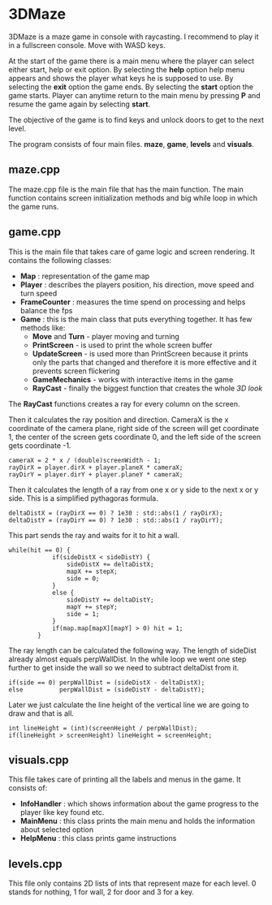 # 3DMaze

3DMaze is a maze game in console with raycasting. 
I recommend to play it in a fullscreen console.
Move with WASD keys.

At the start of the game there is a main menu where the player can select either start, help or exit option.
By selecting the **help** option help menu appears and shows the player what keys he is supposed to use.
By selecting the **exit** option the game ends.
By selecting the **start** option the game starts. Player can anytime return to the main menu by pressing **P** and resume the game again by selecting **start**.

The objective of the game is to find keys and unlock doors to get to the next level.

The program consists of four main files. **maze**, **game**, **levels** and **visuals**.

## maze.cpp

The maze.cpp file is the main file that has the main function. The main function contains screen initialization methods and big while loop in which the game runs.

## game.cpp 

This is the main file that takes care of game logic and screen rendering. It contains the following classes:
- **Map** : representation of the game map
- **Player** : describes the players position, his direction, move speed and turn speed
- **FrameCounter** : measures the time spend on processing and helps balance the fps
- **Game** : this is the main class that puts everything together. It has few methods like:
    - **Move** and **Turn** - player moving and turning
    - **PrintScreen** - is used to print the whole screen buffer
    - **UpdateScreen** - is used more than PrintScreen because it prints only the parts that changed and therefore it is more effective and it prevents screen flickering
    - **GameMechanics** - works with interactive items in the game
    - **RayCast** - finally the biggest function that creates the whole *3D look*

The **RayCast** functions creates a ray for every column on the screen. 

Then it calculates the ray position and direction.
CameraX is the x coordinate of the camera plane, right side of the screen will get coordinate 1, the center of the screen gets coordinate 0, and the left side of the screen gets coordinate -1.

```
cameraX = 2 * x / (double)screenWidth - 1;
rayDirX = player.dirX + player.planeX * cameraX;
rayDirY = player.dirY + player.planeY * cameraX;
```

Then it calculates the length of a ray from one x or y side to the next x or y side.
This is a simplified pythagoras formula.

```
deltaDistX = (rayDirX == 0) ? 1e30 : std::abs(1 / rayDirX);
deltaDistY = (rayDirY == 0) ? 1e30 : std::abs(1 / rayDirY);
```

This part sends the ray and waits for it to hit a wall.

```
while(hit == 0) {
            if(sideDistX < sideDistY) {
                sideDistX += deltaDistX;
                mapX += stepX;
                side = 0;
            }
            else {
                sideDistY += deltaDistY;
                mapY += stepY;
                side = 1;
            }
            if(map.map[mapX][mapY] > 0) hit = 1;
        }
```

The ray length can be calculated the following way. The length of sideDist already almost equals perpWallDist. In the while loop we went one step further to get inside the wall so we need to subtract deltaDist from it.

```
if(side == 0) perpWallDist = (sideDistX - deltaDistX);
else          perpWallDist = (sideDistY - deltaDistY);
```

Later we just calculate the line height of the vertical line we are going to draw and that is all.

```
int lineHeight = (int)(screenHeight / perpWallDist);
if(lineHeight > screenHeight) lineHeight = screenHeight;
```

## visuals.cpp

This file takes care of printing all the labels and menus in the game. It consists of:
- **InfoHandler** : which shows information about the game progress to the player like key found etc.
- **MainMenu** : this class prints the main menu and holds the information about selected option
- **HelpMenu** : this class prints game instructions

## levels.cpp

This file only contains 2D lists of ints that represent maze for each level. 0 stands for nothing, 1 for wall, 2 for door and 3 for a key.